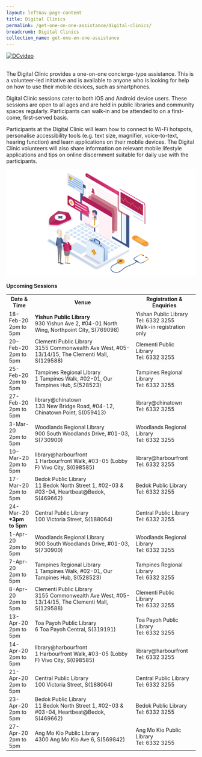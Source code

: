 ```yaml
---
layout: leftnav-page-content
title: Digital Clinics
permalink: /get-one-on-one-assistance/digital-clinics/
breadcrumb: Digital Clinics
collection_name: get-one-on-one-assistance
---
```


[![DCvideo](https://img.youtube.com/vi/2p2-mMrdo6s/maxresdefault.jpg)](https://www.youtube.com/watch?v=2p2-mMrdo6s?autoplay=1)

<br>The Digital Clinic provides a one-on-one concierge-type assistance. This is a volunteer-led initiative and is available to anyone who is looking for help on how to use their mobile devices, such as smartphones. 

Digital Clinic sessions cater to both iOS and Android device users. These sessions are open to all ages and are held in public libraries and community spaces regularly. Participants can walk-in and be attended to on a first-come, first-served basis. 

Participants at the Digital Clinic will learn how to connect to Wi-Fi hotspots, personalise accessibility tools (e.g. text size, magnifier, voice-to-text, hearing function) and learn applications on their mobile devices. The Digital Clinic volunteers will also share information on relevant mobile lifestyle applications and tips on online discernment suitable for daily use with the participants.<br>

![graphic](/images/home-page/digital-clinics-graphic.png) <br>

**Upcoming Sessions**
<br>

<table>
  <tr><th><b>Date & Time</b></th>
  <th><b>Venue</b></th>
  <th><b>Registration & Enquiries</b></th></tr>
<tr>  
  <td>18-Feb-20<br>2pm to 5pm</td>
  <td><b>Yishun Public Library</b><br>930 Yishun Ave 2, #04-01 North Wing, Northpoint City, S(769098)</td>
  <td>Yishan Public Library<br>Tel: 6332 3255 <br>Walk-in registration only</td>
  </tr>
<tr>  
  <td>20-Feb-20<br>2pm to 5pm</td>
  <td>Clementi Public Library<br>3155 Commonwealth Ave West, #05-13/14/15, The Clementi Mall, S(129588)</td>
  <td>Clementi Public Library<br>Tel: 6332 3255</td>
  </tr>
<tr>  
  <td>25-Feb-20<br>2pm to 5pm</td>
  <td>Tampines Regional Library<br>1 Tampines Walk, #02-01, Our Tampines Hub, S(528523)</td>
  <td>Tampines Regional Library<br>Tel: 6332 3255</td>
  </tr>
<tr>  
  <td>27-Feb-20<br>2pm to 5pm</td>
  <td>library@chinatown<br>133 New Bridge Road, #04-12, Chinatown Point, S(059413)</td>
  <td>library@chinatown<br>Tel: 6332 3255</td>
  </tr>
<tr>  
  <td>3-Mar-20<br>2pm to 5pm</td>
  <td>Woodlands Regional Library<br>900 South Woodlands Drive, #01-03, S(730900)</td>
  <td>Woodlands Regional Library<br>Tel: 6332 3255</td>
  </tr>
<tr>  
  <td>10-Mar-20<br>2pm to 5pm</td>
  <td>library@harbourfront<br>1 Harbourfront Walk, #03-05 (Lobby F) Vivo City, S(098585)</td>
  <td>library@harbourfront<br>Tel: 6332 3255</td>
  </tr>
<tr>  
  <td>17-Mar-20<br>2pm to 5pm</td>
  <td>Bedok Public Library<br>11 Bedok North Street 1, #02-03 & #03-04, Heartbeat@Bedok, S(469662)</td>
  <td>Bedok Public Library<br>Tel: 6332 3255</td>
  </tr>
<tr>  
  <td>24-Mar-20<br><b>*3pm to 5pm</b></td>
  <td>Central Public Library<br>100 Victoria Street, S(188064)</td>
  <td>Central Public Library<br>Tel: 6332 3255</td>
  </tr>
<tr>  
  <td>1-Apr-20<br>2pm to 5pm</td>
  <td>Woodlands Regional Library<br>900 South Woodlands Drive, #01-03, S(730900)</td>
  <td>Woodlands Regional Library<br>Tel: 6332 3255</td>
  </tr>
<tr>  
  <td>7-Apr-20<br>2pm to 5pm</td>
  <td>Tampines Regional Library<br>1 Tampines Walk, #02-01, Our Tampines Hub, S(528523)</td>
  <td>Tampines Regional Library<br>Tel: 6332 3255</td>
  </tr>
<tr>  
  <td>8-Apr-20<br>2pm to 5pm</td>
  <td>Clementi Public Library<br>3155 Commonwealth Ave West, #05-13/14/15, The Clementi Mall, S(129588)</td>
  <td>Clementi Public Library<br>Tel: 6332 3255</td>
  </tr>
<tr>  
  <td>13-Apr-20<br>2pm to 5pm</td>
  <td>Toa Payoh Public Library<br>6 Toa Payoh Central, S(319191)</td>
  <td>Toa Payoh Public Library<br>Tel: 6332 3255</td>
  </tr>
<tr>  
  <td>14-Apr-20<br>2pm to 5pm</td>
  <td>library@harbourfront<br>1 Harbourfront Walk, #03-05 (Lobby F) Vivo City, S(098585)</td>
  <td>library@harbourfront<br>Tel: 6332 3255</td>
  </tr>
<tr>  
  <td>21-Apr-20<br>2pm to 5pm</td>
  <td>Central Public Library<br>100 Victoria Street, S(188064)</td>
  <td>Central Public Library<br>Tel: 6332 3255</td>
  </tr>
<tr>  
  <td>23-Apr-20<br>2pm to 5pm</td>
  <td>Bedok Public Library<br>11 Bedok North Street 1, #02-03 & #03-04, Heartbeat@Bedok, S(469662)</td>
  <td>Bedok Public Library<br>Tel: 6332 3255</td>
  </tr>
  <tr>  
<td>27-Apr-20<br>2pm to 5pm</td>
  <td>Ang Mo Kio Public Library<br>4300 Ang Mo Kio Ave 6, S(569842)</td>
  <td>Ang Mo Kio Public Library<br>Tel: 6332 3255</td>
  </tr>
</table>








